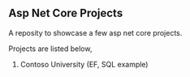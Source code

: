 ## Asp Net Core Projects
A reposity to showcase a few asp net core projects.

Projects are listed below,
1. Contoso University (EF, SQL example)
